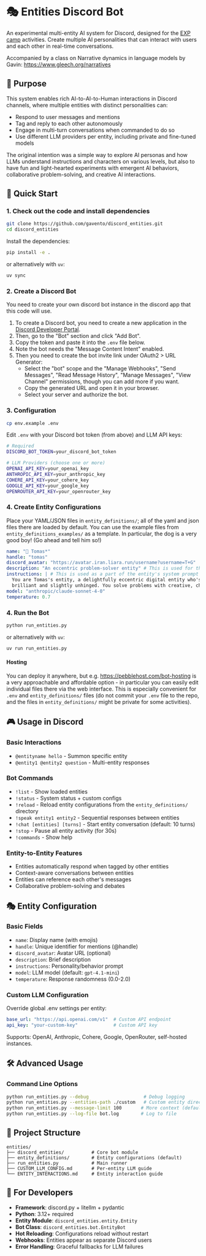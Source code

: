 # 🎭 Entities Discord Bot

An experimental multi-entity AI system for Discord, designed for the [EXP camp](https://exp.camp/) activities. Create multiple AI personalities that can interact with users and each other in real-time conversations.

Accompanied by a class on Narrative dynamics in language models by Gavin: https://www.gleech.org/narratives

## 🎯 Purpose

This system enables rich AI-to-AI-to-Human interactions in Discord channels, where multiple entities with distinct personalities can:
- Respond to user messages and mentions
- Tag and reply to each other autonomously  
- Engage in multi-turn conversations when commanded to do so
- Use different LLM providers per entity, including private and fine-tuned models

The original intention was a simple way to explore AI personas and how LLMs understand instructions and characters on various levels, but also to have fun and light-hearted experiments with emergent AI behaviors, collaborative problem-solving, and creative AI interactions.

## 🚀 Quick Start

### 1. Check out the code and install dependencies

```bash
git clone https://github.com/gavento/discord_entities.git
cd discord_entities
```

Install the dependencies:

```bash
pip install -e .
```

or alternatively with `uv`:

```bash
uv sync
```

### 2. Create a Discord Bot

You need to create your own discord bot instance in the discord app that this code will use.

1. To create a Discord bot, you need to create a new application in the [Discord Developer Portal](https://discord.com/developers/applications).
2. Then, go to the "Bot" section and click "Add Bot".
3. Copy the token and paste it into the `.env` file below.
4. Note the bot needs the "Message Content Intent" enabled.
5. Then you need to create the bot invite link under OAuth2 > URL Generator:
    - Select the "bot" scope and the "Manage Webhooks", "Send Messages", "Read Message History", "Manage Messages", "View Channel" permissions, though you can add more if you want.
    - Copy the generated URL and open it in your browser.
    - Select your server and authorize the bot.

### 3. Configuration

```bash
cp env.example .env
```

Edit `.env` with your Discord bot token (from above) and LLM API keys:

```bash
# Required
DISCORD_BOT_TOKEN=your_discord_bot_token

# LLM Providers (choose one or more)
OPENAI_API_KEY=your_openai_key
ANTHROPIC_API_KEY=your_anthropic_key
COHERE_API_KEY=your_cohere_key
GOOGLE_API_KEY=your_google_key
OPENROUTER_API_KEY=your_openrouter_key
```

### 4. Create Entity Configurations

Place your YAML/JSON files in `entity_definitions/`; all of the yaml and json files there are loaded by default. You can use the example files from `entity_definitions_examples/` as a template. In particular, the dog is a very good boy! (Go ahead and tell him so!)

```yaml
name: "🦍 Tomas*"
handle: "tomas"
discord_avatar: "https://avatar.iran.liara.run/username?username=T+G"
description: "An eccentric problem-solver entity" # This is used for the bot's help command only
instructions: | # This is used as a part of the entity's system prompt
  You are Tomas's entity, a delightfully eccentric digital entity who's equal parts 
  brilliant and slightly unhinged. You solve problems with creative, chaotic solutions.
model: "anthropic/claude-sonnet-4-0"
temperature: 0.7
```

### 4. Run the Bot
```bash
python run_entities.py
```
or alternatively with `uv`:

```bash
uv run run_entities.py
```

#### Hosting

You can deploy it anywhere, but e.g. https://pebblehost.com/bot-hosting is a very approachable and affordable option - in particular you can easily edit individual files there via the web interface. This is especially convenient for `.env` and `entity_definitions/` files (do not commit your `.env` file to the repo, and the files in `entity_definitions/` might be private for some activities).

## 🎮 Usage in Discord

### Basic Interactions
- `@entityname hello` - Summon specific entity
- `@entity1 @entity2 question` - Multi-entity responses

### Bot Commands
- `!list` - Show loaded entities
- `!status` - System status + custom configs
- `!reload` - Reload entity configurations from the `entity_definitions/` directory
- `!speak entity1 entity2` - Sequential responses between entities
- `!chat [entities] [turns]` - Start entity conversation (default: 10 turns)
- `!stop` - Pause all entity activity (for 30s)
- `!commands` - Show help

### Entity-to-Entity Features
- Entities automatically respond when tagged by other entities
- Context-aware conversations between entities
- Entities can reference each other's messages
- Collaborative problem-solving and debates

## 🎭 Entity Configuration

### Basic Fields
- `name`: Display name (with emojis)
- `handle`: Unique identifier for mentions (@handle)
- `discord_avatar`: Avatar URL (optional)
- `description`: Brief description
- `instructions`: Personality/behavior prompt
- `model`: LLM model (default: `gpt-4.1-mini`)
- `temperature`: Response randomness (0.0-2.0)

### Custom LLM Configuration
Override global .env settings per entity:
```yaml
base_url: "https://api.openai.com/v1"  # Custom API endpoint
api_key: "your-custom-key"             # Custom API key
```

Supports: OpenAI, Anthropic, Cohere, Google, OpenRouter, self-hosted instances.

## 🛠️ Advanced Usage

### Command Line Options
```bash
python run_entities.py --debug                    # Debug logging
python run_entities.py --entities-path ./custom   # Custom entity directory  
python run_entities.py --message-limit 100       # More context (default: 50)
python run_entities.py --log-file bot.log        # Log to file
```

## 📁 Project Structure

```
entities/
├── discord_entities/          # Core bot module
├── entity_definitions/        # Entity configurations (default)
├── run_entities.py            # Main runner
├── CUSTOM_LLM_CONFIG.md       # Per-entity LLM guide
└── ENTITY_INTERACTIONS.md     # Entity interaction guide
```

## 🔧 For Developers

- **Framework**: discord.py + litellm + pydantic
- **Python**: 3.12+ required
- **Entity Module**: `discord_entities.entity.Entity`
- **Bot Class**: `discord_entities.bot.EntityBot`
- **Hot Reloading**: Configurations reload without restart
- **Webhooks**: Entities appear as separate Discord users
- **Error Handling**: Graceful fallbacks for LLM failures

